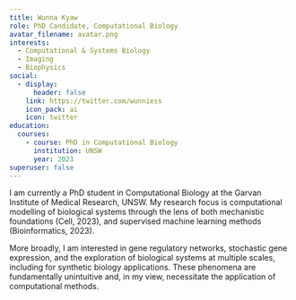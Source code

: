 ```yaml
---
title: Wunna Kyaw
role: PhD Candidate, Computational Biology
avatar_filename: avatar.png
interests:
  - Computational & Systems Biology
  - Imaging
  - Biophysics
social:
  - display:
      header: false
    link: https://twitter.com/wunniess
    icon_pack: ai
    icon: twitter
education:
  courses:
    - course: PhD in Computational Biology
      institution: UNSW
      year: 2023
superuser: false
---
```

I am currently a PhD student in Computational Biology at the Garvan Institute of Medical Research, UNSW. My research focus is computational modelling of biological systems through the lens of both mechanistic foundations (Cell, 2023), and supervised machine learning methods (Bioinformatics, 2023).

More broadly, I am interested in gene regulatory networks, stochastic gene expression, and the exploration of biological systems at multiple scales, including for synthetic biology applications. These phenomena are fundamentally unintuitive and, in my view, necessitate the application of computational methods.